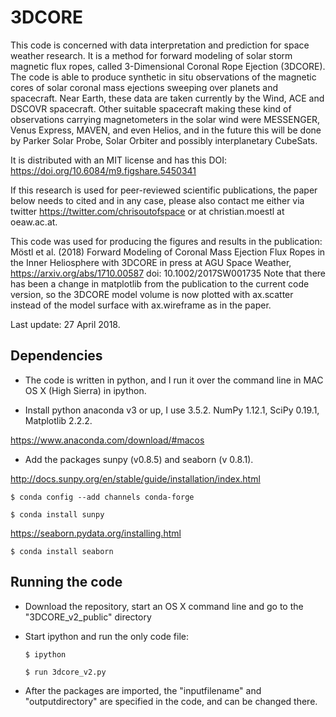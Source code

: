 # 3DCORE

This code is concerned with data interpretation and prediction for space weather research. It is a method for forward modeling of solar storm magnetic flux ropes, called 3-Dimensional Coronal Rope Ejection (3DCORE). The code is able to produce synthetic in situ observations of the magnetic cores of solar coronal mass ejections sweeping over planets and spacecraft. Near Earth, these data are taken currently by the Wind, ACE and DSCOVR spacecraft. Other suitable spacecraft making these kind of observations carrying magnetometers in the solar wind were MESSENGER, Venus Express, MAVEN, and even Helios, and in the future this will be done by Parker Solar Probe, Solar Orbiter and possibly interplanetary CubeSats.

It is distributed with an MIT license and has this DOI: https://doi.org/10.6084/m9.figshare.5450341

If this research is used for peer-reviewed scientific publications, the paper below needs to cited and in any case, please also contact me either via twitter https://twitter.com/chrisoutofspace or at christian.moestl at oeaw.ac.at.

This code was used for producing the figures and results in the publication:
Möstl et al. (2018)
Forward Modeling of Coronal Mass Ejection Flux Ropes in the Inner Heliosphere with 3DCORE
in press at AGU Space Weather, https://arxiv.org/abs/1710.00587
doi: 10.1002/2017SW001735
Note that there has been a change in matplotlib from the publication to the current code version, so the 
3DCORE model volume is now plotted with ax.scatter instead of the model surface with ax.wireframe as in the paper.

Last update: 27 April 2018.

## Dependencies
* The code is written in python, and I run it over the command line in MAC OS X (High Sierra) in ipython.

* Install python anaconda v3 or up, I use 3.5.2. NumPy 1.12.1, SciPy 0.19.1, Matplotlib 2.2.2.

https://www.anaconda.com/download/#macos

* Add the packages sunpy (v0.8.5) and seaborn (v 0.8.1). 

http://docs.sunpy.org/en/stable/guide/installation/index.html

    $ conda config --add channels conda-forge
     
    $ conda install sunpy

    
https://seaborn.pydata.org/installing.html

    $ conda install seaborn    
    

## Running the code
* Download the repository, start an OS X command line and go to the "3DCORE_v2_public" directory
* Start ipython and run the only code file:

      $ ipython
      
      $ run 3dcore_v2.py
  
* After the packages are imported, the "inputfilename" and "outputdirectory" are specified in the code, and can be changed there.




